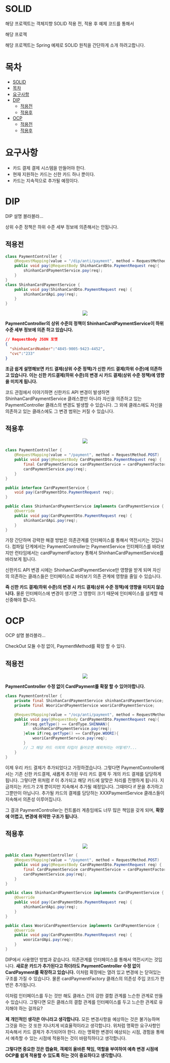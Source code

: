 # SOLID

해당 프로젝트는 객체지향 SOLID 적용 전, 적용 후 예제 코드를 통해서 

해당 프로젝


해당 프로젝트는 Spring 예제로 SOLID 원칙을 간단하게 소개 하려고합니다. 

# 목차
<!-- TOC -->

- [SOLID](#solid)
- [목차](#%EB%AA%A9%EC%B0%A8)
- [요구사항](#%EC%9A%94%EA%B5%AC%EC%82%AC%ED%95%AD)
- [DIP](#dip)
    - [적용전](#%EC%A0%81%EC%9A%A9%EC%A0%84)
    - [적용후](#%EC%A0%81%EC%9A%A9%ED%9B%84)
- [OCP](#ocp)
    - [적용전](#%EC%A0%81%EC%9A%A9%EC%A0%84)
    - [적용후](#%EC%A0%81%EC%9A%A9%ED%9B%84)

<!-- /TOC -->


# 요구사항

* 카드 결제 결제 시스템을 만들어야 한다.
* 현재 지원하는 카드는 신한 카드 하나 뿐이다.
* 카드는 지속적으로 추가될 예정이다.


# DIP
DIP 설명 블라블라...

상위 수준 정책은 하위 수준 세부 정보에 의존해서는 안됩니다.

## 적용전
```java
class PaymentController {
    @RequestMapping(value = "/dip/anti/payment", method = RequestMethod.POST)
    public void pay(@RequestBody ShinhanCardDto.PaymentRequest req){
        shinhanCardPaymentService.pay(req);
    }   
}
class ShinhanCardPaymentService {
    public void pay(ShinhanCardDto.PaymentRequest req) {
        shinhanCardApi.pay(req);
    }   
}
```

<p align="center">
    <img src="https://i.imgur.com/z2nxBc6.png">
</p>

**PaymentController의 상위 수준의 정책이 ShinhanCardPaymentService이 하위 수준 세부 정보에 의존 하고 있습니다.**

```json
// RequestBody JSON 포멧
{
  "shinhanCardNumber":"4845-9005-9423-4452",
  "cvc":"233"
}
```

**조금 쉽게 설명해보면 카드 결제(상위 수준 정책)가 신한 카드 결제(하위 수준)에 의존하고 있습니다. 이는 신한 카드결제(하위 수준)의 변경 시 카드 결제(상위 수준 정책)에 영향을 미치게 됩니다.**

코드 관점에서 이야기하면 신한카드 API 변경이 발생하면 ShinhanCardPaymentService 클래스뿐만 아니라 자신을 의존하고 있는 PaymentController 클래스의 변경도 발생할 수 있습니다. 그 외에 클래스에도 자신을 의존하고 있는 클래스에도 그 변경 범위는 커질 수 있습니다.


## 적용후

<p align="center">
    <img src="https://i.imgur.com/mFUqCQw.png">
</p>


```java
class PaymentController {
    @RequestMapping(value = "/payment", method = RequestMethod.POST)
    public void pay(@RequestBody CardPaymentDto.PaymentRequest req) {
        final CardPaymentService cardPaymentService = cardPaymentFactory.getType(req.getType());
        cardPaymentService.pay(req);
    }
}

public interface CardPaymentService {
    void pay(CardPaymentDto.PaymentRequest req);
}

public class ShinhanCardPaymentService implements CardPaymentService {
    @Override
    public void pay(CardPaymentDto.PaymentRequest req) {
        shinhanCardApi.pay(req);
    }
}
```
가장 간단하며 강력한 해결 방법은 의존관계를 인터페이스를 통해서 역전시키는 것입니다. 컴파일 단계에서는 PaymentController는 PaymentService 인터페이스를 바라보지만 런타임에서는 cardPaymentFactory 통해서 ShinhanCardPaymentService를 바라보게 됩니다.

신한카드 API 변경 시에는 ShinhanCardPaymentService만 영향을 받게 되며 자신의 의존하는 클래스들은 인터페이스로 바라보기 의존 관계에 영향을 줄일 수 있습니다.

**즉 신한 카드 결제(하위 수준)의 변경 시 카드 결제(상위 수준 정책)에 영향을 미치지 않습니다.** 물론 인터페이스에 변경이 생기면 그 영향이 크기 때문에 인터페이스를 설계할 때 신중해야 합니다.


# OCP
OCP 설명 블라블라...

 CheckOut 모듈 수정 없이, PaymentMethod를 확장 할 수 있다.

## 적용전
<p align="center">
    <img src="https://i.imgur.com/a21midG.png">
</p>

**PaymentController 수정 없이 CardPayment를 확잘 할 수 있어야합니다.**

```java
class PaymentController {
    private final ShinhanCardPaymentService shinhanCardPaymentService;
    private final WooriCardPaymentService wooriCardPaymentService;

    @RequestMapping(value = "/ocp/anti/payment", method = RequestMethod.POST)
    public void pay(@RequestBody CardPaymentDto.PaymentRequest req){
        if(req.getType() == CardType.SHINHAN){
            shinhanCardPaymentService.pay(req);
        }else if(req.getType() == CardType.WOORI){
            wooriCardPaymentService.pay(req);
        }
        // 그 해당 카드 이외의 타입이 들어오면 예외처리는 어떻게??...
    }
}
```
이제 우리 카드 결제가 추가되었다고 가정하겠습니다. 그렇다면 PaymentController에서는 기존 신한 카드결제, 새롭게 추가된 우리 카드 결제 두 개의 카드 결제를 담당하게 됩니다. 그렇다면 위처럼 if 이 추가되고 해당 카드에 알맞은 처리를 진행하게 됩니다. 지금까지는 카드가 2개 뿐이지만 지속해서 추가될 예정입니다. 그때마다 if 문을 추가하고 그뿐만이 아닙니다. 추가될 카드의 결제를 담당하는 XXXPaymentService 클래스들이 지속해서 의존성 이루어집니다.

그 결과 PaymentController는 컨트롤러 계층임에도 너무 많은 책임을 갖게 되며, **확장에 어렵고, 변경에 취약한  구조가 됩니다.**


## 적용후

<p align="center">
    <img src="https://i.imgur.com/TdGYl8n.png">
</p>

```java
public class PaymentController {
    @RequestMapping(value = "/payment", method = RequestMethod.POST)
    public void pay(@RequestBody CardPaymentDto.PaymentRequest req) {
        final CardPaymentService cardPaymentService = cardPaymentFactory.getType(req.getType());
        cardPaymentService.pay(req);
    }
}

public class ShinhanCardPaymentService implements CardPaymentService {
    @Override
    public void pay(CardPaymentDto.PaymentRequest req) {
        shinhanCardApi.pay(req);
    }
}

public class WooriCardPaymentService implements CardPaymentService {    
    @Override
    public void pay(CardPaymentDto.PaymentRequest req) {
        wooriCardApi.pay(req);
    }
}
```
DIP에서 사용했던 방법과 같습니다. 의존관계를 인터페이스를 통해서 역전시키는 것입니다. **새로운 카드가 추가된다고 하더라도 PaymentController 수정 없이 CardPayment를 확장하고 있습니다.** 이처럼 확장에는 열려 있고 변경에 는 닫혀있는 구조를 가질 수 있습니다. 물론 cardPaymentFactory 클래스의 의존성 주입 코드가 한번은 추가됩니다.

이처럼 인터페이스를 두는 것만 해도 클래스 간의 강한 결합 관계를 느슨한 관계로 만들 수 있습니다. 그렇다면 모든 클래스의 결합 관계를 인터페이스를 두고 느슨한 관계로 유지해야 하는 걸까요?

**제 개인적인 생각은 아니라고 생각합니다.** 모든 변경사항을 예상하는 것은 불가능하며 그것을 하는 것 또한 지나치게 비효율적이라고 생각합니다. 위처럼 명확한 요구사항인 지속해서 카드 결제가 추가되어야 한다. 라는 명확한 변경이 예상되는 시점, 경험을 통해서 예측할 수 있는 시점에 적용하는 것이 바람직하다고 생각합니다.

**그렇다면 중요한 것은 캡슐화, 객체의 올바른 책임, 역할을 부여하여 예측 변경 시점에 OCP를 쉽게 적용할 수 있도록 하는 것이 중요하다고 생각합니다.**